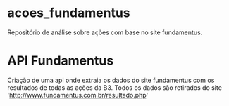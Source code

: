 # acoes_fundamentus
Repositório de análise sobre ações com base no site fundamentus.

# API Fundamentus
Criação de uma api onde extraia os dados do site fundamentus com os resultados de todas as ações da B3.
Todos os dados são retirados do site  'http://www.fundamentus.com.br/resultado.php'
